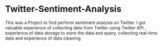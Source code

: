 # Twitter-Sentiment-Analysis
This was a Project to find perform sentiment analysis on Twitter. I got valuable experience of collecting data from Twitter using Twitter API , experience of data storage to store the data and query,  collecting real-time data and experience of data cleaning

